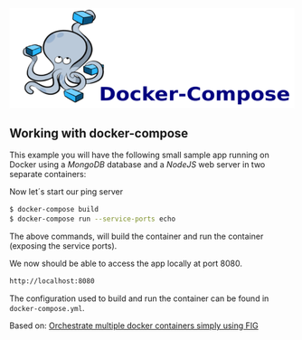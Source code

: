 ![scaleconf-deploying-microservices](docker-compose.png)

## Working with docker-compose

This example you will have the following small sample app running on Docker using a *MongoDB* database and a *NodeJS* web server in two separate containers:

Now let´s start our ping server

```sh
$ docker-compose build
$ docker-compose run --service-ports echo
```
The above commands, will build the container and run the container (exposing the service ports). 

We now should be able to access the app locally at port 8080.

```sh
http://localhost:8080
```

The configuration used to build and run the container can be found in `docker-compose.yml`.



Based on: [Orchestrate multiple docker containers simply using FIG](https://www.packtpub.com/books/content/orchestrate-multiple-docker-containers-simply-using-fig)
